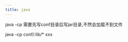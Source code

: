 ```yaml
---
title: java
---
```


<Catalog />


java -cp  需要先写conf目录后写jar目录,不然会加载不到文件

java -cp conf/:lib/*  xxx

